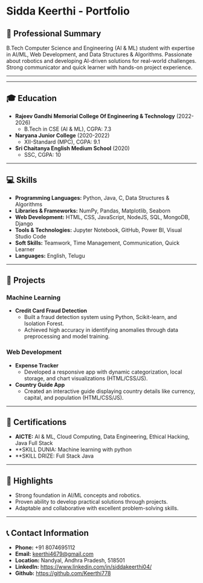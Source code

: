 # Sidda Keerthi - Portfolio

## 📌 Professional Summary
B.Tech Computer Science and Engineering (AI & ML) student with expertise in AI/ML, Web Development, and Data Structures & Algorithms. Passionate about robotics and developing AI-driven solutions for real-world challenges. Strong communicator and quick learner with hands-on project experience.

---

 

---

## 🎓 Education
- **Rajeev Gandhi Memorial College Of Engineering & Technology** (2022-2026)  
  - B.Tech in CSE (AI & ML), CGPA: 7.3  
- **Naryana Junior College** (2020-2022)  
  - XII-Standard (MPC), CGPA: 9.1  
- **Sri Chaitanya English Medium School** (2020)  
  - SSC, CGPA: 10  

---

## 💻 Skills
- **Programming Languages:** Python, Java, C, Data Structures & Algorithms  
- **Libraries & Frameworks:** NumPy, Pandas, Matplotlib, Seaborn  
- **Web Development:** HTML, CSS, JavaScript, NodeJS, SQL, MongoDB, Django  
- **Tools & Technologies:** Jupyter Notebook, GitHub, Power BI, Visual Studio Code  
- **Soft Skills:** Teamwork, Time Management, Communication, Quick Learner  
- **Languages:** English, Telugu  

---

## 🚀 Projects
### **Machine Learning**
- **Credit Card Fraud Detection**  
  - Built a fraud detection system using Python, Scikit-learn, and Isolation Forest.  
  - Achieved high accuracy in identifying anomalies through data preprocessing and model training.  

### **Web Development**
- **Expense Tracker**  
  - Developed a responsive app with dynamic categorization, local storage, and chart visualizations (HTML/CSS/JS).  
- **Country Guide App**  
  - Created an interactive guide displaying country details like currency, capital, and population (HTML/CSS/JS).  

---

## 📜 Certifications
- **AICTE:** AI & ML, Cloud Computing, Data Engineering, Ethical Hacking, Java Full Stack  
- **SKILL DUNIA: Machine learning with python
- **SKILL DRIZE: Full Stack Java

---

## 🌟 Highlights
- Strong foundation in AI/ML concepts and robotics.  
- Proven ability to develop practical solutions through projects.  
- Adaptable and collaborative with excellent problem-solving skills.  

---
## 📞 Contact Information
- **Phone:** +91 8074695112  
- **Email:** keerthi4679@gmail.com  
- **Location:** Nandyal, Andhra Pradesh, 518501  
- **LinkedIn:** https://www.linkedin.com/in/siddakeerthi04/
- **Github:** https://github.com/Keerthi778

